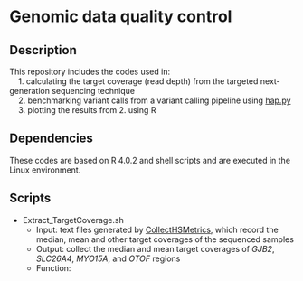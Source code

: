  # Genomic data quality control
 ## Description 
 This repository includes the codes used in:\
&nbsp;&nbsp;&nbsp;&nbsp;1. calculating the target coverage (read depth) from the targeted next-generation sequencing technique\
&nbsp;&nbsp;&nbsp;&nbsp;2. benchmarking variant calls from a variant calling pipeline using [hap.py](https://www.illumina.com/products/by-type/informatics-products/basespace-sequence-hub/apps/hap-py-benchmarking.html)\
&nbsp;&nbsp;&nbsp;&nbsp;3. plotting the results from 2. using R
 
 
 ## Dependencies
 These codes are based on R 4.0.2 and shell scripts and are executed in the Linux environment.
 
 
 ## Scripts
 * Extract_TargetCoverage.sh
   - Input: text files generated by [CollectHSMetrics](https://gatk.broadinstitute.org/hc/en-us/articles/360036856051-CollectHsMetrics-Picard-), which record the median, mean and other target coverages of the sequenced samples
   - Output: collect the median and mean target coverages of *GJB2*, *SLC26A4*, *MYO15A*, and *OTOF* regions
   - Function: 

